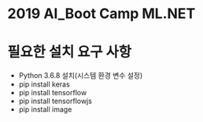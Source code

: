 # 2019 AI_Boot Camp ML.NET

# 필요한 설치 요구 사항

- Python 3.6.8 설치(시스템 환경 변수 설정)
- pip install keras
- pip install tensorflow 
- pip install tensorflowjs 
- pip install image
